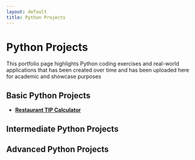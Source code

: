 ```yaml
---
layout: default
title: Python Projects
---
```


# Python Projects

This portfolio page highlights Python coding exercises and real-world applications that has been created over time and has been uploaded here for academic and showcase purposes

## Basic Python Projects
- **[Restaurant TIP Calculator](https://tip-splitter-jameskay-ai.replit.app/)**

## Intermediate Python Projects

## Advanced Python Projects
